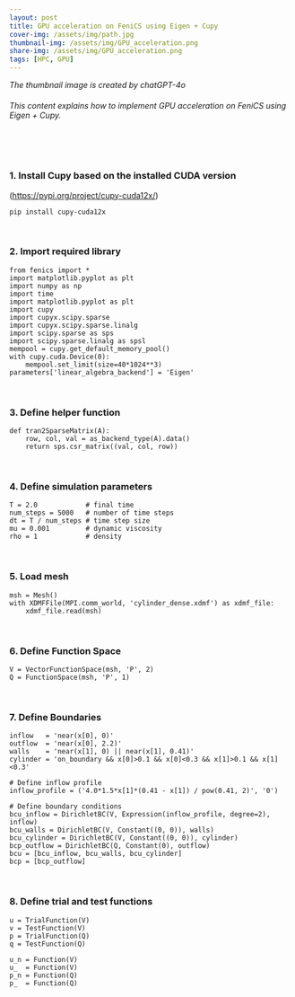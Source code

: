 ```yaml
---
layout: post
title: GPU acceleration on FeniCS using Eigen + Cupy
cover-img: /assets/img/path.jpg
thumbnail-img: /assets/img/GPU_acceleration.png
share-img: /assets/img/GPU_acceleration.png
tags: [HPC, GPU]
---
```


_The thumbnail image is created by chatGPT-4o_
###### This content explains how to implement GPU acceleration on FeniCS using Eigen + Cupy.
<br/>

<br/>


### 1. Install Cupy based on the installed CUDA version
(<https://pypi.org/project/cupy-cuda12x/>)

```
pip install cupy-cuda12x
```

<br/>


### 2. Import required library

```
from fenics import * 
import matplotlib.pyplot as plt 
import numpy as np 
import time
import matplotlib.pyplot as plt
import cupy
import cupyx.scipy.sparse
import cupyx.scipy.sparse.linalg
import scipy.sparse as sps
import scipy.sparse.linalg as spsl
mempool = cupy.get_default_memory_pool()
with cupy.cuda.Device(0):
    mempool.set_limit(size=40*1024**3)
parameters['linear_algebra_backend'] = 'Eigen'
```

<br/>


### 3. Define helper function

```
def tran2SparseMatrix(A):
    row, col, val = as_backend_type(A).data()
    return sps.csr_matrix((val, col, row))
```

<br/>


### 4. Define simulation parameters

```
T = 2.0            # final time
num_steps = 5000   # number of time steps
dt = T / num_steps # time step size
mu = 0.001         # dynamic viscosity
rho = 1            # density
```

<br/>

### 5. Load mesh

```
msh = Mesh()
with XDMFFile(MPI.comm_world, 'cylinder_dense.xdmf') as xdmf_file:
    xdmf_file.read(msh)
```

<br/>


### 6. Define Function Space

```
V = VectorFunctionSpace(msh, 'P', 2)
Q = FunctionSpace(msh, 'P', 1)
```

<br/>

### 7. Define Boundaries

```
inflow   = 'near(x[0], 0)'
outflow  = 'near(x[0], 2.2)'
walls    = 'near(x[1], 0) || near(x[1], 0.41)'
cylinder = 'on_boundary && x[0]>0.1 && x[0]<0.3 && x[1]>0.1 && x[1]<0.3'

# Define inflow profile
inflow_profile = ('4.0*1.5*x[1]*(0.41 - x[1]) / pow(0.41, 2)', '0')

# Define boundary conditions
bcu_inflow = DirichletBC(V, Expression(inflow_profile, degree=2), inflow)
bcu_walls = DirichletBC(V, Constant((0, 0)), walls)
bcu_cylinder = DirichletBC(V, Constant((0, 0)), cylinder)
bcp_outflow = DirichletBC(Q, Constant(0), outflow)
bcu = [bcu_inflow, bcu_walls, bcu_cylinder]
bcp = [bcp_outflow]
```

<br/>

### 8. Define trial and test functions

```
u = TrialFunction(V)
v = TestFunction(V)
p = TrialFunction(Q)
q = TestFunction(Q)

u_n = Function(V)
u_  = Function(V)
p_n = Function(Q)
p_  = Function(Q)
```

<br/>

